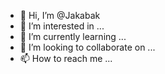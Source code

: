- 👋 Hi, I’m @Jakabak
- 👀 I’m interested in ...
- 🌱 I’m currently learning ...
- 💞️ I’m looking to collaborate on ...
- 📫 How to reach me ...

<!---
Jakabak/Jakabak is a ✨ special ✨ repository because its `README.md` (this file) appears on your GitHub profile.
You can click the Preview link to take a look at your changes.
--->
